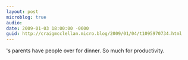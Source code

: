 ```yaml
---
layout: post
microblog: true
audio: 
date: 2009-01-03 18:00:00 -0600
guid: http://craigmcclellan.micro.blog/2009/01/04/t1095970734.html
---
```

's parents have people over for dinner. So much for productivity.
